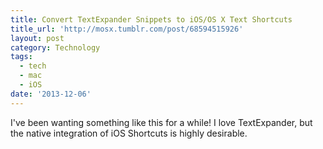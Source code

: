 ```yaml
---
title: Convert TextExpander Snippets to iOS/OS X Text Shortcuts
title_url: 'http://mosx.tumblr.com/post/68594515926'
layout: post
category: Technology
tags:
  - tech
  - mac
  - iOS
date: '2013-12-06'
---
```

I've been wanting something like this for a while! I love TextExpander, but the native integration of iOS Shortcuts is highly desirable. 
